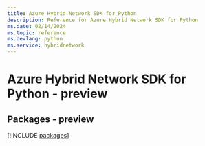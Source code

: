```yaml
---
title: Azure Hybrid Network SDK for Python
description: Reference for Azure Hybrid Network SDK for Python
ms.date: 02/14/2024
ms.topic: reference
ms.devlang: python
ms.service: hybridnetwork
---
```

# Azure Hybrid Network SDK for Python - preview
## Packages - preview
[!INCLUDE [packages](hybrid-network-index.md)]
